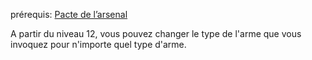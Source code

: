 prérequis: [Pacte de l’arsenal](Pacte%20arme/Pacte%20de%20l’arsenal.md)

A partir du niveau 12, vous pouvez changer le type de l'arme que vous invoquez pour n'importe quel type d'arme.